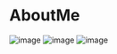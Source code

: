 # AboutMe

![image](https://github.com/user-attachments/assets/1163ce69-540b-4591-9a2c-a4692dbd31b4)
![image](https://github.com/user-attachments/assets/828d2346-e2e9-4199-b056-c83c0eec1242)
![image](https://github.com/user-attachments/assets/32e8ae30-0f54-4ef6-a232-0ee4b0b1227f)
